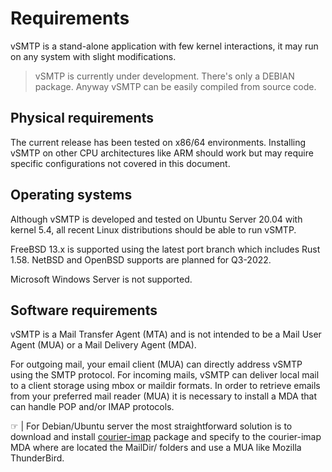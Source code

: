 # Requirements

vSMTP is a stand-alone application with few kernel interactions, it may run on any system with slight modifications.

> vSMTP is currently under development. There's only a DEBIAN package. Anyway vSMTP can be easily compiled from source code.

## Physical requirements

The current release has been tested on x86/64 environments. Installing vSMTP on other CPU architectures like ARM should work but may require specific configurations not covered in this document.

## Operating systems

Although vSMTP is developed and tested on Ubuntu Server 20.04 with kernel 5.4, all recent Linux distributions should be able to run vSMTP.

FreeBSD 13.x is supported using the latest port branch which includes Rust 1.58.
NetBSD and OpenBSD supports are planned for Q3-2022.

Microsoft Windows Server is not supported.

## Software requirements

vSMTP is a Mail Transfer Agent (MTA) and is not intended to be a Mail User Agent (MUA) or a Mail Delivery Agent (MDA).

For outgoing mail, your email client (MUA) can directly address vSMTP using the SMTP protocol. For incoming mails, vSMTP can deliver local mail to a client storage using mbox or maildir formats. In order to retrieve emails from your preferred mail reader (MUA) it is necessary to install a MDA that can handle POP and/or IMAP protocols.

&#9758; | For Debian/Ubuntu server the most straightforward solution is to download and install [courier-imap] package and specify to the courier-imap MDA where are located the MailDir/ folders and use a MUA like Mozilla ThunderBird.

[courier-imap]: https://packages.debian.org/search?keywords=courier-imap

